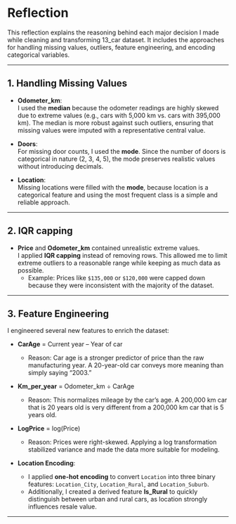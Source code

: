 # Reflection 

This reflection explains the reasoning behind each major decision I made while cleaning and transforming 13_car dataset. It includes the approaches for handling missing values, outliers, feature engineering, and encoding categorical variables.

---

## 1. Handling Missing Values

- **Odometer_km**:  
  I used the **median**  because the odometer readings are highly skewed due to extreme values (e.g., cars with 5,000 km vs. cars with 395,000 km). The median is more robust against such outliers, ensuring that missing values were imputed with a representative central value.

- **Doors**:  
  For missing door counts, I used the **mode**. Since the number of doors is categorical in nature (2, 3, 4, 5), the mode preserves realistic values without introducing decimals.

- **Location**:  
  Missing locations were filled with the **mode**, because location is a categorical feature and using the most frequent class is a simple and reliable approach.

---

## 2. IQR capping

- **Price** and **Odometer_km** contained unrealistic extreme values.  
  I applied **IQR capping**  instead of removing rows. This allowed me to limit extreme outliers to a reasonable range while keeping as much data as possible.  
  - Example: Prices like `$135,000` or `$120,000` were capped down because they were inconsistent with the majority of the dataset.

---

## 3. Feature Engineering

I engineered several new features to enrich the dataset:

- **CarAge** = Current year – Year of car  
  - Reason: Car age is a stronger predictor of price than the raw manufacturing year. A 20-year-old car conveys more meaning than simply saying “2003.”

- **Km_per_year** = Odometer_km ÷ CarAge  
  - Reason: This normalizes mileage by the car’s age. A 200,000 km car that is 20 years old is very different from a 200,000 km car that is 5 years old.

- **LogPrice** = log(Price)  
  - Reason: Prices were right-skewed. Applying a log transformation stabilized variance and made the data more suitable for modeling.

- **Location Encoding**:  
  - I applied **one-hot encoding** to convert `Location` into three binary features: `Location_City`, `Location_Rural`, and `Location_Suburb`.  
  - Additionally, I created a derived feature **Is_Rural** to quickly distinguish between urban and rural cars, as location strongly influences resale value.

---

